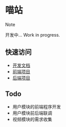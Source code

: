 # 喵站

> [!NOTE]
> 开发中... Work in progress.

## 快速访问

- [开发文档](https://github.com/nyansite/inside-docs)
- [前端项目](https://github.com/nyansite/webui)
- [后端项目](https://github.com/nyansite/nyansite-kotlin)

## Todo

- 用户模块的前端程序开发
- 用户模块前后端联调
- 视频模块的需求收集
